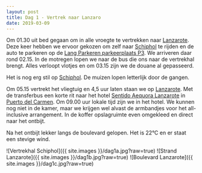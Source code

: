 ```yaml
---
layout: post
title: Dag 1 - Vertrek naar Lanzaro
date: 2019-03-09
---
```

Om 01.30 uit bed gegaan om in alle vroegte te vertrekken naar [Lanzarote](https://www.landenweb.nl/lanzarote/).
Deze keer hebben we ervoor gekozen om zelf naar [Schiphol](https://www.schiphol.nl/nl/) te rijden en de auto te parkeren op de [Lang Parkeren parkeerplaats P3](https://www.schiphol.nl/nl/parkeren/producten/p3-lang-parkeren/).
We arriveren daar rond 02.15. In de motregen lopen we naar de bus die ons naar de vertrekhal brengt.
Alles verloopt vlotjes en om 03.15 zijn we de douane al gepasseerd.  

Het is nog erg stil op [Schiphol](https://www.schiphol.nl/nl/). De muizen lopen letterlijk door de gangen.  

Om 05.15 vertrekt het vliegtuig en 4,5 uur laten staan we op [Lanzarote](https://www.landenweb.nl/lanzarote/).
Met de transferbus een korte rit naar het hotel [Sentido Aequora Lanzarote](https://www.sentidohotels.com/en/hotels/sentido-aequora-lanzarote) in [Puerto del Carmen](https://nl.wikipedia.org/wiki/Puerto_del_Carmen).
Om 09.00 uur lokale tijd zijn we in het hotel. We kunnen nog niet in de kamer, maar we krijgen wel alvast de armbandjes voor het all-inclusive arrangement. In de koffer opslagruimte even omgekleed en direct naar het ontbijt.

Na het ontbijt lekker langs de boulevard gelopen. Het is 22°C en er staat een stevige wind.

![Vertrekhal Schiphol]({{ site.images }}/dag1a.jpg?raw=true)
![Strand Lanzarote]({{ site.images }}/dag1b.jpg?raw=true)
![Boulevard Lanzarote]({{ site.images }}/dag1c.jpg?raw=true)
